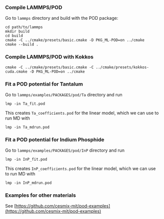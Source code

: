 ### Compile LAMMPS/POD 

Go to `lammps` directory and build with the POD package:

    cd path/to/lammps
    mkdir build
    cd build
    cmake -C ../cmake/presets/basic.cmake -D PKG_ML-POD=on ../cmake
    cmake --build .

### Compile LAMMPS/POD with Kokkos 

    cmake -C ../cmake/presets/basic.cmake -C ../cmake/presets/kokkos-cuda.cmake -D PKG_ML-POD=on ../cmake

### Fit a POD potential for Tantalum

Go to `lammps/examples/PACKAGES/pod/Ta` directory and run 

    lmp -in Ta_fit.pod

This creates `Ta_coefficients.pod` for the linear model, which we can use to run MD with

    lmp -in Ta_mdrun.pod

### Fit a POD potential for Indium Phosphide

Go to `lammps/examples/PACKAGES/pod/InP` directory and run 

    lmp -in InP_fit.pod

This creates `InP_coefficients.pod` for the linear model, which we can use to run MD with

    lmp -in InP_mdrun.pod

### Examples for other materials

See [https://github.com/cesmix-mit/pod-examples](https://github.com/cesmix-mit/pod-examples)

